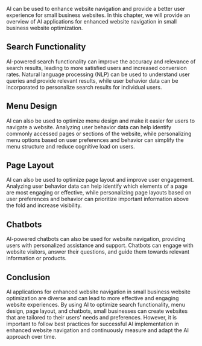 
AI can be used to enhance website navigation and provide a better user experience for small business websites. In this chapter, we will provide an overview of AI applications for enhanced website navigation in small business website optimization.

Search Functionality
--------------------

AI-powered search functionality can improve the accuracy and relevance of search results, leading to more satisfied users and increased conversion rates. Natural language processing (NLP) can be used to understand user queries and provide relevant results, while user behavior data can be incorporated to personalize search results for individual users.

Menu Design
-----------

AI can also be used to optimize menu design and make it easier for users to navigate a website. Analyzing user behavior data can help identify commonly accessed pages or sections of the website, while personalizing menu options based on user preferences and behavior can simplify the menu structure and reduce cognitive load on users.

Page Layout
-----------

AI can also be used to optimize page layout and improve user engagement. Analyzing user behavior data can help identify which elements of a page are most engaging or effective, while personalizing page layouts based on user preferences and behavior can prioritize important information above the fold and increase visibility.

Chatbots
--------

AI-powered chatbots can also be used for website navigation, providing users with personalized assistance and support. Chatbots can engage with website visitors, answer their questions, and guide them towards relevant information or products.

Conclusion
----------

AI applications for enhanced website navigation in small business website optimization are diverse and can lead to more effective and engaging website experiences. By using AI to optimize search functionality, menu design, page layout, and chatbots, small businesses can create websites that are tailored to their users' needs and preferences. However, it is important to follow best practices for successful AI implementation in enhanced website navigation and continuously measure and adapt the AI approach over time.
